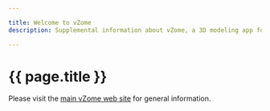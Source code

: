 ```yaml
---

title: Welcome to vZome
description: Supplemental information about vZome, a 3D modeling app for Zometool and other geometries

---
```


# {{ page.title }}

Please visit the [main vZome web site](https://vzome.com) for general information.
